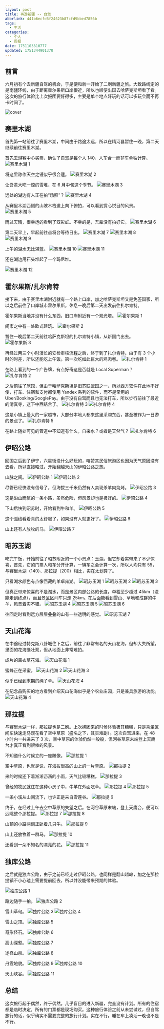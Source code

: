 ```yaml
---
layout: post
title: 再游新疆 -- 自驾
abbrlink: 441b6ecfd6f24623b87cfd9bbed7856b
tags:
  - 生活
categories:
  - 个人
  - 周报
date: 1751103310777
updated: 1751344901370
---
```


## 前言

六月初有个去新疆自驾的机会，于是便和新一开始了二刷新疆之旅。大致路线定的是南疆环线，由于距离霍尔果斯口岸很近，所以也顺便出国去哈萨克斯坦看了看。这次的旅行体验比上次报团要好得多，主要是单个地点好玩的话可以多玩会而不再卡时间了。

![cover](https://image-proxy.rxliuli.com/?url=https://lh3.googleusercontent.com/pw/AP1GczMISYw_1n0ygMgMVh1b4XWPpQWKp1tGE8TZU3kUOQC5qBSipbOA5ETZoPEvmVVBbwIBEOFhXufA-nKnQDtjELhiMNcgs1-EIPBrltReRCseDo0te5hc1jabrXTaIR-rq-pSP61iIy79GyU2kLd5Ly30rw=w2976-h1984-s-no-gm)

## 赛里木湖

首先第一站前往了赛里木湖，中间由于路途太远，所以在精河县暂住一晚，第二天继续前往赛里木湖。

首先去游客中心买票，确认了自驾是每个人 140，人车合一而非车单独计算。
![赛里木湖 1](https://image-proxy.rxliuli.com/?url=https://lh3.googleusercontent.com/pw/AP1GczOD3vMMObDa1rbpzZwn2nP_yUQVeKGUlnPqyaklKPE6nRC1EppTAtusafqulas5Z5OFghf-9FKD6Wm5TrzHOIuDfsEylKgbtmC7iQkYLhZYOh8RXFpLX6LKpN6nt29QppAxq5nejOqpCQUy_y7fw1bgaA=w2976-h1984-s-no-gm)

将这里称作天空之镜似乎很合适。
![赛里木湖 2](https://image-proxy.rxliuli.com/?url=https://lh3.googleusercontent.com/pw/AP1GczP-EfDA86RAXeCAN4c2r-RBJvHUnq14MzKFy-Ck1OAz6CLrrKStNVJLel7SWlsHOClsHpqh_MbutThaIwyJuEKQ2EQi0kBMGbkdlDQr728-OA0461soe1XWO5dKoj0BbVjJQpE04R2_p6sk-tjUwu7g-Q=w2976-h1984-s-no-gm)

让吾辈大吃一惊的雪堆，在 6 月中旬这个季节。
![赛里木湖 3](https://image-proxy.rxliuli.com/?url=https://lh3.googleusercontent.com/pw/AP1GczM7HGr7mLc_1KOF9_SqJir2OrvOZRUyh2l8ZUnE-52Jhs9O121ZJEtRyLtYJKLxQ9RJGTOnjgOWuMCwRCZdHYvvfarwYmqJbC4pRaTAobedcSurD5ZqV4qtiZEsHG14MphWYuTar3pnaH-uJstAnWPnPA=w2976-h1984-s-no-gm)

远处的湖边有人正在拍“场照”？
![赛里木湖 4](https://image-proxy.rxliuli.com/?url=https://lh3.googleusercontent.com/pw/AP1GczP94w9wCCScR-SZYlxo16y0_TzogGxAUtl9XI_idk84vDoddnNjDOp_2aZPYgF1LG_ld1kB-yhUcSgaj2GcWobuC_rLCMS5Uy-OCQeSGxXf-HTee4fYbNdw3E5qGFmbOzgjOGDepgRvInySDHfuhF7nNA=w2976-h1984-s-no-gm)

从赛里木湖西侧的山坡木栈道上向下俯拍，可以看到赏心悦目的风景。
![赛里木湖 5](https://image-proxy.rxliuli.com/?url=https://lh3.googleusercontent.com/pw/AP1GczPDbWL2qqFRCdNYzJKfm3L8dC5vdRmwgoxRZVgMqnDnRzn0LMKDYyPzgfkog7a8Oc8EoNNBq6qBRoNh9NfPDoCytmW66x65p9ihbTAex2OD__BQE8oe8SXzdt84WVbfltJog2PT5yFp48oZHaFWHczMUg=w2976-h1984-s-no-gm)

雨过天晴，很幸运的看到了双彩虹。不幸的是，吾辈没有拍好它。
![赛里木湖 6](https://image-proxy.rxliuli.com/?url=https://lh3.googleusercontent.com/pw/AP1GczMzmETemWPQxyjxG8c51_C_v1fVNc92FZXETNdcXWOxe7rT5ZXOwSPpV3gZndJkW1TQih1lJbWcx6nl3IKraHbAWHYX0Y5Z_r99Dg2UNyI2eT53HEtfcOIY7ztJ93Nebe5qximCgQufYWxjZ54tF8z0Bg=w2976-h1984-s-no-gm)

第二天早上，早起前往点将台等待日出。
![赛里木湖 7](https://image-proxy.rxliuli.com/?url=https://lh3.googleusercontent.com/pw/AP1GczPQEuihZicMNBGhF9ZUmI286rL_g7GgSINIblGVK0bQJoqfxrqX17HCS9nubF_0CoOQw6WjRkriqMzVgne85Wur8dtVtXxEpE98pQyS6OFnylQpPf9AQRcUAmb-Ts4IQNe9kXTcgkV8U8dEHRc4-PvyYw=w2976-h1984-s-no-gm)
![赛里木湖 8](https://image-proxy.rxliuli.com/?url=https://lh3.googleusercontent.com/pw/AP1GczOlzav3dAfW2Eau3TUWw7cPr6W5VgRIf18h9PbLIKy8SVwKU-Mq5Jm2NwV498dLQsef_kql4d6rNFL_-Akn0xtAJcSVe1itnlFW-2snFCLCh7Nsnl69xkCV5jYerWVWbVteU_vamvE0H0nJuro4Nfu_4w=w2976-h1984-s-no-gm)
![赛里木湖 9](https://image-proxy.rxliuli.com/?url=https://lh3.googleusercontent.com/pw/AP1GczN7iqGW_V4Et8zuIsRzzLlS3oT7UHb_86M1vWFCe25zhuvzTEt9up3vmX_w-FMycCxlO4MUx0F-2Qn465IxbVnt01eDjDUOUlF2k62MH0igtMlhLanw1cQR6HSCukthvVG08HD3UZk3EocvWiBljKFBaw=w2976-h1984-s-no-gm)

上午的湖水无比湛蓝。
![赛里木湖 10](https://image-proxy.rxliuli.com/?url=https://lh3.googleusercontent.com/pw/AP1GczOQfdeZgiFvzoYDZuZvLGQ0w9CWcJ9qHY5tQdJqEY5PAf40FgBKiSegQ6RkGp3vhddjqUj8fJRZRohdcPWG0YB_yC5ltDn8TbYKCo3ZCcf4qYCjuU8IUd0A7fFq83zoaYBDplGCgm9EAsayXpN16sbzTg=w2976-h1984-s-no-gm)
![赛里木湖 11](https://image-proxy.rxliuli.com/?url=https://lh3.googleusercontent.com/pw/AP1GczOtAgW68vbAtD5o7HEn9u-eQirAwj1UyhecFb5K9c-TlnwUH4dzDWkhAgOYG85ygNXAtwYJvDIPH0Qp7wtx8td6x6sqL0jBXrgw_mNhL15ErAlBP0wVwK6RJtpjq2X8XRKAWlHS5xh_eNjE8LoShKBMIg=w2976-h1984-s-no-gm)

还在湖边用石头堆起了一个玛尼堆。

![赛里木湖 12](https://image-proxy.rxliuli.com/?url=https://lh3.googleusercontent.com/pw/AP1GczNI3xjTWqSQH53PWtXs24_ppb87SAYJOSUvfh660DaJSYLj-HuwZQGWPEJ-pzJtjBlvhnP_ltyd7WOegY9T2xA25NtdbR_Bp7cDc3UblZW0Eqeqeip8wBWErDZ3ZuTDmQutj8hR1lilqhT8KAc46m-r3w=w2976-h1984-s-no-gm)

## 霍尔果斯/扎尔肯特

接下来，由于赛里木湖附近就有一个路上口岸，加之哈萨克斯坦又是免签国家，所以之后前往了口岸城市霍尔果斯，休息一晚后第二天出发前往扎尔肯特。

霍尔果斯当地并没有什么东西，旧口岸附近有一个观光塔。
![霍尔果斯 1](https://image-proxy.rxliuli.com/?url=https://lh3.googleusercontent.com/pw/AP1GczNRqutI5feUXAUF-VNUQqviDxKlS-EyF0fjXWaMv08qjloVywQ5ujBhLhu-YR7rqToWj0XpH0ZrvQkNXrNplUUGjXFFh0yxT-KfQNaw1cLe0F5Sl374FMWNxOhRvAiTpLp7NpRPOEvNQ3gWc9ZfyNeKKQ=w1322-h1984-s-no-gm)

闹市之中有一处欧式建筑。
![霍尔果斯 2](https://image-proxy.rxliuli.com/?url=https://lh3.googleusercontent.com/pw/AP1GczPu57uj8C87ydY-_rhkK3NuKxJZK-t4J9KzXsade7jONADN9TAfmMOyoxMQ-16EDFNNCMBX0sZZdL7a5_EfsDJ6PCpedW4nKrHakmnih0oyCFkFK9YuQBbhcGILWtwyIrxcVYNU-juTteoNACmzUBMNKg=w2976-h1984-s-no-gm)

暂住一晚后第二天前往哈萨克斯坦的扎尔肯特小镇，从新国门出去。
![霍尔果斯 3](https://image-proxy.rxliuli.com/?url=https://lh3.googleusercontent.com/pw/AP1GczM-jUIk68lLu4G1bovPY4wretHI8qJHJ1TESnWbhGvbcABqEvzsHtpROBb1zNncWVqJOA7xB7OEfcR0EQNqlUfxtT8r5HOYi8ihF4HFUC4M9Bt4CSz64WQFQCB6AOQO8ca-bzjX5G_E9mAjgy636zECaQ=w2976-h1984-s-no-gm)

再经过两三个小时漫长的安检审核流程之后，终于到了扎尔肯特，由于有 3 个小时的时差，所以还能吃上午饭。第一次吃如此巨大的鸡肉卷。
![扎尔肯特 1](https://image-proxy.rxliuli.com/?url=https://lh3.googleusercontent.com/pw/AP1GczP2bR_yLSP_h6_asouV0-ldkyoGSdJ6BOm1oPlGBoa1lO--KI1rxx0IANMimpJXyL9DkaLfViy-yggaMbD1gwbxdprFS-C5bQUccAxER3GL10iABqrVtDZIA6GtSL9eAeqZCedRbwWD6WEU0ENHnEHHPg=w1488-h1984-s-no-gm)

在路上看到的一个广告牌，有点好奇这是否就是 Local Superman？
![扎尔肯特 2](https://image-proxy.rxliuli.com/?url=https://lh3.googleusercontent.com/pw/AP1GczOxL91LI7h0--QsjkXuWE9GbYLW8n04s5ibRu8XRKp3HSe4s7FLzWWjc8DLHYZ28YWBTz4E3AjHFzeBtbgreal5QAl3OuJ_JkjDvMb5eERdqtDwJqOUOCKubUbdcbWuzbAm-86StQGA-way3UoGiQQq1g=w2758-h1838-s-no-gm)

之后前往了旅馆，但由于哈萨克斯坦是旧苏联盟国之一，所以西方软件在此地不好使，打车、住宿和支付都使用 Yandex 系列的软件，而不是常用的 Uber/Booking/GooglePay。由于没有自驾而且也无法打车，所以步行前往了最近的清真寺，这下中西结合了。
![扎尔肯特 3](https://image-proxy.rxliuli.com/?url=https://lh3.googleusercontent.com/pw/AP1GczN6ieDtRKCiqdtQQTFyPE0oQyJ3GjUdnvggmAwL7oOPMay5zT6e4dlrKai7TxlSNlOyH3zqa4bDTiCv23RmLxCWx8T1CI_ueBghDL40kWc-3MvfVZuG7npTSmWmcKO8OIob7QHimXb2c1B0oIxoTizwPQ=w1322-h1984-s-no-gm)
![扎尔肯特 4](https://image-proxy.rxliuli.com/?url=https://lh3.googleusercontent.com/pw/AP1GczPgDVf6iuEZOBwBwleB8MB4cv2PP61GEnapDsstxVXu_EqKU93RIbxucBgdyM3YFEvxsz_f0i9CZ3Qiv0LYeBh1H7sZT8_TQd-1pp6WifmFV8ccteK7ueJcflSSI0IvwC4KFbuUk9h4q6WGm2xy4zy-AQ=w2976-h1984-s-no-gm)

这是小镇上最大的一家超市，大部分本地人都来这里采购东西，甚至被作为一日游的景点了。
![扎尔肯特 5](https://image-proxy.rxliuli.com/?url=https://lh3.googleusercontent.com/pw/AP1GczMWXYm5LnplhYM9gzhu3nWKefO91Bh84sern3S7jK8eKaQ_gxzc5ELsvzIa1BHbFycIAwHqhaDk_oRZgCrh1ojCmR6p4T4ujz4mR8-Jfj-HlI125v_iMlW-9IGBCJau-rXUdvEyUz7HBj2KwA9hHAxj8A=w2976-h1984-s-no-gm)

在路上随处可见的管道中不知道有什么，自来水？或者是天然气？
![扎尔肯特 6](https://image-proxy.rxliuli.com/?url=https://lh3.googleusercontent.com/pw/AP1GczMvxclEAZMKG8fJlsaN0h3JnV_fX_x-RqbMAlH8LJP19VT9RpkM6AaP1JxeMru80-fjf4uOfcShlutBcrhAFC6d-RrRN8HRc4n2Mag997VcK-8X8vFcYSYSYo0gjJz72BGK6oBzrHsxJoN8-Hh3wHDaHA=w1488-h1984-s-no-gm)

## 伊昭公路

回国之后到了伊宁，六星街没什么好玩的，喀赞其民俗旅游区也因为天气原因没有去看，所以直接略过，开始翻越天山的伊昭公路之旅。

山脉之间。
![伊昭公路 1](https://image-proxy.rxliuli.com/?url=https://lh3.googleusercontent.com/pw/AP1GczPW1Yby6QDjRk7K-ljZkK8nwFKNQzuOmvCxN1o2G1-agt-3DGGkreCiVXttWNG6MGb0PAvzESCzTY-023Zb3k284vyr4QespHTDaTE52VsqXtI7cmDNiPWB17yubD4G6PEUk9xNvTIF62XxvsziIg6N6w=w2976-h1984-s-no-gm)
![伊昭公路 2](https://image-proxy.rxliuli.com/?url=https://lh3.googleusercontent.com/pw/AP1GczN7NVET1ddBvQ_JNhFiBgixk2gkjvncwsFwlYmcZrCBya6PWkc-iKpO5u2ZHOIKqMOJpg03sIuPGMSr-3KkKODHNrx-GuPj9JmHl-rEg6T5L5xZlWlQb7G49fhZ-1ij7hGzZ1zH9QzHXv3QwKBFzY5ZqA=w2976-h1984-s-no-gm)

尽管已经快没有信号了，但海拔三千米仍然有人卖现杀羊肉烧烤。
![伊昭公路 3](https://image-proxy.rxliuli.com/?url=https://lh3.googleusercontent.com/pw/AP1GczPMZgiNacPJCL_RSf1O_DS3P75hiJf_F-fwlPlfEyMFb8zv76pN4dIFVqxvyfg4lfGOukILC-qOvPlIRHwhaJ67Uzf0y3R2qlxAZ6qnbnKJ2YcvOZDJ6ncPX1Rz_jxebuJC2Ue2gE79Pa1lh-VxkCAFXw=w2976-h1984-s-no-gm)

这是沿山而筑的一条小路，虽然危险，但风景却也是极好的。
![伊昭公路 4](https://image-proxy.rxliuli.com/?url=https://lh3.googleusercontent.com/pw/AP1GczN84vJOqj1CRqKV8By3ELuyfD1YLpwYypMg5ibtVrS8P-aT-4J-BZHhH7OI7fmF95xp9frXNFjxDhizufCryB4npqIEQvAvUV5Mkg_ZFod9HK2FzbSe6E9jXwhZHr1Z6tkC9PWNv1z90P9KE21KqgXo1w=w2976-h1984-s-no-gm)

下山后快到昭苏时，开始看到牛和羊。
![伊昭公路 5](https://image-proxy.rxliuli.com/?url=https://lh3.googleusercontent.com/pw/AP1GczOAul3XEb-OQvkrYKRrysl-MW8VUyfe3btbOShexodHhDv3qRC8s07I2a5vx9vnQepo2XtE99RA-1T34x5DiUR5c-e3Y1es9HnT3BfnyJiQ-YC_IaGzmJNSWnui7HKUgsqNRC626qvRk2AOt5_n0S3BiA=w2976-h1984-s-no-gm)

这个弧线看着真的太舒服了，如果没有人就更好了。
![伊昭公路 6](https://image-proxy.rxliuli.com/?url=https://lh3.googleusercontent.com/pw/AP1GczO-ilSa3udBYcgNFQSR4rEjIuZgSDEut_a3zHVn-3TEgGFB5I1W3STtXnc9c1umWDs7OGNHZezvqISG3Ri4kd_ikINaxLBK6OzC-rOTvrgvo9_a6yy8bE5gkT1JQkzI5XVmznRyFJGelcTqFiN0IhBcrw=w2976-h1984-s-no-gm)

山上还有人放牧的马。
![伊昭公路 7](https://image-proxy.rxliuli.com/?url=https://lh3.googleusercontent.com/pw/AP1GczP_bUTINkrCZBErGgMgpRtQWWJRKa1FRvd3R4Ambp_O0b_BLK0DfuI975WtheVMBQhX0D5-mmE1k8G1rYG03T_umKZ4n6lOARQjBzVu3wyvQEqTmjedDmH5ktWBmSyXFQBxxUoAcQMiOsdFYZrUxLfloA=w2976-h1984-s-no-gm)

## 昭苏玉湖

吃完午饭，开始前往了昭苏附近的一个小景点：玉湖。但它却着实带来了不少惊喜，首先，它的门票人和车分开计算，一辆车之会计算一次，所以人均只有 55，与赛里木湖（140）、那拉提（200）相比，实在太划算了。

只看湖水颜色有点像西藏的羊卓雍湖。
![昭苏玉湖 1](https://image-proxy.rxliuli.com/?url=https://lh3.googleusercontent.com/pw/AP1GczO-hoBE0PWIKmfNkg8CXKj5BS9c0ifJwj_ye_i3uI_kBE4ziR7yJz8Bz25wgiBgZjlh0PCnTrwyE0VX82ZQATwGsYi4aC233L_vO8VtPcD6qC_81wNPuLJBjYhiUd4dsJa59RSUEBw5d9PyV0F1cGHhhQ=w2976-h1984-s-no-gm)
![昭苏玉湖 2](https://image-proxy.rxliuli.com/?url=https://lh3.googleusercontent.com/pw/AP1GczMXXnCp41RO-q5cgF-yZ4nziqFVSQCM5Mvi2fTZUOMJU3kXGKIdasarJ94Zleo3lp1Dv-RibGj5L4CAYSNi_hCb0MDrmOJdzrLrgcTgC9P98tzruJA-EbpwnMnXh7-w8Y_I6HZuVII3JvQqH0RxvCwLhw=w2976-h1984-s-no-gm)
![昭苏玉湖 3](https://image-proxy.rxliuli.com/?url=https://lh3.googleusercontent.com/pw/AP1GczOoeGFoNZ-i5qI4TMuySfOquIQNEZBuZaPFEcQOQ0NyPdQLS_BBEyLsSMAarna8SPG4t3PzNpLijRUEg2ZKBUVUnGynvfZL1P50Lm4-w-CmCReI5vbbJU5tyktxffJG2lmELBCtBTCZ18JD0pJbQ1M3Ig=w2976-h1984-s-no-gm)

但真正带来惊喜的不是湖水，而是景区内部公路的长度，单程至少超过 45km（没能走到终点），而且景区区间车只走 25km。在后面能看到雪山、草地和成群的牛羊，风景着实不错。
![昭苏玉湖 4](https://image-proxy.rxliuli.com/?url=https://lh3.googleusercontent.com/pw/AP1GczNGLu8y4iFMiqN-kQFhNOmnwXWWlTO22ngraUoMOX8Gi7Ddt4qXqf4SVK-u_PTVWXl5WAHEP_ovBHBeWUumEbkwsMDVUyeL_YUikJ0PaRepM97Y2gJX991pV8OW22mKsGRlXAtXVbG7RyWxTft7tp9ETg=w2976-h1984-s-no-gm)
![昭苏玉湖 5](https://image-proxy.rxliuli.com/?url=https://lh3.googleusercontent.com/pw/AP1GczNFfZ20jnfmBmszUiBZIeUOl7OssS99WYJEURmUIa8vFzp2KAOg8HpWGi5SXoE3frWxts8LfmKU-KdKkz15VGoLM9FOeEw58IPAT3sdjztj2Y1tAGZaMiBWx4BUOELVBNad2Y3KDi1qIRetvpJSRoe-Og=w2976-h1984-s-no-gm)
![昭苏玉湖 6](https://image-proxy.rxliuli.com/?url=https://lh3.googleusercontent.com/pw/AP1GczPvorcgSbh-7goaDNPH9pe6e7b5xuloNmBWNdTUtyV2I10x4tJTZOzNEKimJBuyYcPcOITgLyePZNb9cJ5N96G8MFZQzWRStJgSNhENpxxA8PT-C9nv9W5S2ItxJlHqQjSNkj5hak4IL7Wsdr55lfweFg=w2976-h1984-s-no-gm)

往回走时看到远方层层叠叠的山有一些透明的感觉。
![昭苏玉湖 7](https://image-proxy.rxliuli.com/?url=https://lh3.googleusercontent.com/pw/AP1GczNK_HdvoDvtP1Zm5LUsaH4NgIhSkvbG_EHuBedAc8frfzpqoK8zMaTmIYWh5bWqy55MnrcnV9BxggOtbCsZ1g7c53u2mh1psxQIhhgM9X87AGLiqblU_oYd7CzI1R7nK70Ugk4e0lL3hZ-Heyxtevk53Q=w2976-h1984-s-no-gm)

## 天山花海

在中途经过特克斯八卦城住下之后，前往了非常有名的天山花海，但却大失所望，里面的花海挺壮观，但从地面上非常难拍。

成片的薰衣草花海。
![天山花海 1](https://image-proxy.rxliuli.com/?url=https://lh3.googleusercontent.com/pw/AP1GczOVbxHimeEoDf0MEM7VYf93oUN3G4ONQj5R0dasjTqlQdzitk7R5vBJrfXMcXfgba-fbBVKppnK2n55ktDbBuuKYs_XL7pgJrEBEXrfJoVFe0pyx-m325cJnsoWePLPMo35wdfVuXqTIdqJnoU81cA0_g=w2976-h1984-s-no-gm)

蜜蜂正在采蜜。
![天山花海 2](https://image-proxy.rxliuli.com/?url=https://lh3.googleusercontent.com/pw/AP1GczP9Ft2MTRkFCYG8x7vpk2QW9JRD7eIqm_eo_d_lhud5s4IpvTQKPDvbhfd6-xvNTdaFuiQlBYlPDnW9mHXlWJ2O0bip1teNACHBchZcN1e2c-Z7jYuTLqZp7Qs0cAR3Xq3pN_5MGVZq8lajKYPmjRIHcw=w2976-h1984-s-no-gm)
![天山花海 3](https://image-proxy.rxliuli.com/?url=https://lh3.googleusercontent.com/pw/AP1GczNTASY8IQ7MNVKCAsQeaoZH-OwlHju_7CD0thrbJjzMfXNKV12Cg_Da4FF4MlyxviptcE0IdEb_60e8o0bDrU3G8rLUSSkPzRXJolqY9sUx5AMibt4MtBoLC64LTxfbxz2aP-0PFWwaVuG5wbRMZxl4YQ=w2976-h1984-s-no-gm)

似乎已经到末期的绳子草。
![天山花海 4](https://image-proxy.rxliuli.com/?url=https://lh3.googleusercontent.com/pw/AP1GczMoPL2w0JqKv2aMcQ7wWvIqUvlZ1R3UBeMweAR5zd2yc9lrzcZFujDGUtm62a64VNHPtV0LG5J-AZqLysfaLtPBr7tD92KNw4sGk-x_B-qMIB7UMLZX8I_AGopD76cAHQHQwxjnQ73Ziyw7kxwwBUJfqg=w2976-h1984-s-no-gm)

在纪念品购买的地方看到介绍天山花海似乎是个农业庄园，只是兼具旅游的功能。
![天山花海 4](https://image-proxy.rxliuli.com/?url=https://lh3.googleusercontent.com/pw/AP1GczPnIgrCkUx1oUAn-XrprVAZRFwwqHLGY2_STNjtmw2pNAsakkSaF2lUIDuro3FEPWY6AggN8dycJ74RQlrfv_qffu-CsOQj542B9KKJ3AFbu5F213DkbM6Y0HJ3DkNEnrTUVkrmnNklRfiEQTtCCVOuvw=w2976-h1984-s-no-gm)

## 那拉提

与赛里木湖一样，那拉提也是二刷。上次抱团来的时候体验极其糟糕，只是乘坐区间车快速走马观花看了空中草原（盛名之下，其实难副）。这次自驾进来，在 48 小时内一共进来了 3 次，空中草原的体验仍然一般般，但河谷草原末端登上天鹰台才真正看到很棒的风景。

不知道什么时候立的一座雕像。
![那拉提 1](https://image-proxy.rxliuli.com/?url=https://lh3.googleusercontent.com/pw/AP1GczNzmo3tBI4zsgM0yjYG4qonbEJtxD4tLhbZuYZLCsIFIFg2G1k926IqzOfu7CLzSAhstMKgZ-1hxB-5Tmpe8794y9hrWvBxPuK2REq7Lt8TTUs3SKXtQqoZPjTqQRdzmonNcQnpzBT8WbTN6ZsKFF5vug=w1322-h1984-s-no-gm)

空中草原，也就是说，在海拔很高的山上的一片草原。
![那拉提 2](https://image-proxy.rxliuli.com/?url=https://lh3.googleusercontent.com/pw/AP1GczOkTr454mUlImYk2SVGqvlI4OnUcGreaWK8LRwx5RFEIfo5DfMOrG93x0A1Oq4Tjd868xU5vWL7DS5hSyligDJh4zmWYqvZyKCqe7anR4A2l7-vp627DIaBKiDLj-7vZBjbDNIN2nfy7m2iv735fTyC6Q=w2976-h1984-s-no-gm)

来的时候还下着淅淅沥沥的小雨，天气比较糟糕。
![那拉提 3](https://image-proxy.rxliuli.com/?url=https://lh3.googleusercontent.com/pw/AP1GczMosXdZR-3gKLpUw93e2gBB-6cd96jDNstC0tA7AIJa8lg0VVfhHE9_3xWpoOPksuUASuLNiP3rTuZXtBw-rnSIQz9wEe7yqb2KZILVZnh4kFQP33MnrSAb4eBa0v3XbmEJZcWMAHRkFJg9A8w-GH0n3Q=w2976-h1984-s-no-gm)

曾经的牧民就住在这种小房子中，牛羊在外面吃草。
![那拉提 4](https://image-proxy.rxliuli.com/?url=https://lh3.googleusercontent.com/pw/AP1GczNAIFH2MmNtGiNfDqGDf3zdQp9QEccBjWh2z3Xf7FSvqTPGYKkjgvB2AgcKHjVs1Mc79npjKjfmplDjCJHhHl57WSxLF2dxAVCxj2HKaaxJPtFK-_85DJyG8lFvU643nTLw-Ui7pyGWD-_G9g2-YG3Xag=w2976-h1984-s-no-gm)
![那拉提 5](https://image-proxy.rxliuli.com/?url=https://lh3.googleusercontent.com/pw/AP1GczPqFKs6NgeWc4llccaovWkgyzGi5J1fqenwOtu4i8GdjUdeOS0ei1GkHcdrKXYfnFYu3Ft0G0QxqIWZ977DX01ZBD3Tg3ODvy1kjs9GTHVVJD4WNEbeDtGA1-Qx4Ts4MgXHlZ8DPw_mc2StzV9TTwRsWA=w2976-h1984-s-no-gm)

一条小溪从山间流下，也许正是来自雪莲谷。
![那拉提 6](https://image-proxy.rxliuli.com/?url=https://lh3.googleusercontent.com/pw/AP1GczMaFumtPMSgpTgbkOlykOeGpBiek7v2hV-0TQxs2XifWUYczsi-VCGPtIKjjl2jkF4vZ67XNMtjgYUe9_bdgItyFq6N7cDkzkMRGfSNNCY6sZNo33f5sYJV_XuTO3N8PpbpTo8BR_AzJEjN-pWZqzMQdw=w1322-h1984-s-no-gm)

终于，在经过上午去空中草原的失望之后。在河谷草原末端，登上天鹰台，便可以远眺整个那拉提。
![那拉提 7](https://image-proxy.rxliuli.com/?url=https://lh3.googleusercontent.com/pw/AP1GczOxjzmEEdIqyjbOe6BD9BTLSqnu_Haycna20vHpPzYLoWy_wI_dIH-do3AsqaCu7XCC1MKUOAnaBzTCXTDLk-el1b-WeIcVkKV0XP-HgsUzcZjq5EWi0EHlr4WILC3V0o9qxHKj5QHfTm-mIZ7TXfC0mg=w2976-h1984-s-no-gm)
![那拉提 8](https://image-proxy.rxliuli.com/?url=https://lh3.googleusercontent.com/pw/AP1GczOC3jV1fCWARwgOIgHqBH9RGfrVquu8RZoJdwQHAUSIipK2HsVhA86pTSNrEup_TyAdlGiXpwTikJGZGS79jQBtE6i5t7_BkNGmnGcI2cHMcEh8uYRbOmGWSfYjgrBbx2ciI9fuKz1cObhBphlOjMsSow=w2976-h1984-s-no-gm)

山顶的小路两侧正卧着几只牛。
![那拉提 9](https://image-proxy.rxliuli.com/?url=https://lh3.googleusercontent.com/pw/AP1GczMryMj4Gfpw_BsO8W2w0HiqOwkDX3b-7i1D7ED10FoC7MLMNgVsgz9VQ6heSeomTRc82FtHh9P5-Yb7VBp9fgvB0BpbBJJ_RmeoSv7XPokIB8HYbwy6mtlQee3kZAtrwXG0Esj82U7J8c7rEYWX_7Khzw=w2976-h1984-s-no-gm)

山上还放牧着一群马。
![那拉提 10](https://image-proxy.rxliuli.com/?url=https://lh3.googleusercontent.com/pw/AP1GczNwrkR2UUESjqFqYjvIT_kGDc97f9Qk6DWWk6syeJj7ps80n8Bj59G8gXlRcGXfNrH__FPIFIXAj7AoaX8taZnAL9Ar0cWRJ8RISH1X9oE0aVNwrMzKDYy_5O2KMBIzb37um9RFh6dYPLLfrMG_j7oxGg=w2976-h1984-s-no-gm)

还看到一朵不知名的漂亮的花。
![那拉提 11](https://image-proxy.rxliuli.com/?url=https://lh3.googleusercontent.com/pw/AP1GczP9-9vZPr3gCUtLGPmXeGp3PjspckKfew6NfCXA9HYrA4dm_0M9sk95Zf8iY-UlcdJA7_DU-pU3Kic-265GS3nB92DArWitm8_8eQpBw8nzmctA_UbnBoSpTvRzlXaTf73TBGIeOdE_6y0K23SM4i1jew=w2976-h1984-s-no-gm)

## 独库公路

之后就是独库公路，由于之前已经走过伊昭公路，也同样是翻山越岭，加之在那拉提镇不小心磕上需要提前回去，所以并没能带来预期的体验。

![独库公路 1](https://image-proxy.rxliuli.com/?url=https://lh3.googleusercontent.com/pw/AP1GczNnPsYKH0S9BVKKaTgdro8lhTKyo9s9gPnPK-P6XHt-l3NbtKUZMbmmOPP0uW5U463D7u5icfrBfXYNnRO05qsedPXMzI30zD744Qsdi_ZLIE8ab2Vz1VMTTaDSWHeybJU6e0-1NDjaHvKwQ6REGZTJ2g=w2976-h1984-s-no-gm)

路边随手一拍。
![独库公路 2](https://image-proxy.rxliuli.com/?url=https://lh3.googleusercontent.com/pw/AP1GczM-AsIJlBR7Ok22yNBTgZHdLB90ofXoUD-O2EqYbP1stxRxwZEiamdYcNjl64FIfwx1C88Y-ic0Bn5OWlfeCMn__AX7T-cjL9P0JLIYBlA94sAPRQsosw5q3R5PBBHFEmgc-pe36rH_onG0mvH8XBF-oQ=w2976-h1984-s-no-gm)

雪山草甸。
![独库公路 3](https://image-proxy.rxliuli.com/?url=https://lh3.googleusercontent.com/pw/AP1GczM0YXQQv2eSwdsuL6c6gtTV2PCpvbrG9zPVOOHhUPKrx8ztObqu2zDwhlZHhAd_H5zMaTF_vyqsZNu5mP-YpvZJqqR214sns3mYJAEs89j6lhMBlmnpAaXQMYhnjsFIhyzXyf8iECJ6GkdA73aV_Pghxg=w2976-h1984-s-no-gm)
![独库公路 4](https://image-proxy.rxliuli.com/?url=https://lh3.googleusercontent.com/pw/AP1GczMB2yirvA-T2YiwBSWg1NssyvOIPMMICMMEU4QW9Jj7B8VcVyTZJxdP2jUkU7O4YZn9y3MVZGhtQdmdkRJXAVG6ekrmEsj1fnTH0jD9GnvdnTefKvnXULhHCCbHi8r8pcYi4IunnsK5ildlOp0nFmG_LQ=w2976-h1984-s-no-gm)

雪山之顶。
![独库公路 5](https://image-proxy.rxliuli.com/?url=https://lh3.googleusercontent.com/pw/AP1GczNNhbdYCDHDDTvFPJrvDIfC6q7PEKX8Ht9_yhtxRA9NGP3t_-g48S7e_zvcHRg0-LI7PWGqTKXhsf5x9-NeagZKK4iITBqp2v_Ku73f4-8T88Ej-nI7Jks8bzdUtYg3RerKxffGEZrYS0awpDVNVsxNrw=w2976-h1984-s-no-gm)

奇形怪石。
![独库公路 6](https://image-proxy.rxliuli.com/?url=https://lh3.googleusercontent.com/pw/AP1GczPnCnCvCNl7d5fUcOlSI_fz2_2vJc6s7ZQLSWKE7hzAE98U5UgM3VFSDO3-47yAdSIwnmeK5ylHNozbyHgcXVh-2Qispp6ZS3I4P3ZdrCvU_Jj7qCBXJR86vJ_jlnB3Txd6FmXMOrqcGyeBSdBU8XDk1g=w2976-h1984-s-no-gm)

高山深壑。
![独库公路 7](https://image-proxy.rxliuli.com/?url=https://lh3.googleusercontent.com/pw/AP1GczPQT4FCsMwwfGnLZQf17EXWGRFhGlR4zBgP5DcT50GXYHDi-n0r02-1G0XC5YH2579VpG3YiOZPD1fPr08TycBPkQHUpV98nQIdxnSdHU7MoESk0gTTTTlhe0K_gQ84QEI-ro0IFyHgkxwvA_3SP5Iavg=w2976-h1984-s-no-gm)

途径山泉。
![独库公路 8](https://image-proxy.rxliuli.com/?url=https://lh3.googleusercontent.com/pw/AP1GczN71QHH1FLqXX1U-wiDhjGY1_aujaNfX7RaRVXP8v93j0FKpXAePorTl0jKVmMqUcxzkB5hPaN8lmqSa9UTh2Sg-TEWgtiyz55tLqoQh6sGBKPdc4oIRtF3vmShjckolYCS_eFQRqP-N7i78J-rTYn6Yw=w2976-h1984-s-no-gm)

丹霞地貌。
![独库公路 9](https://image-proxy.rxliuli.com/?url=https://lh3.googleusercontent.com/pw/AP1GczPmWRWneSNLLmYEqQTrA8eQVZj_QFLun7yL0XPtURMt6P44YCuMAdQ71jupdUmgDAr57-KEEt4IWEKn7UvHdI0ip4C2oOXbAfplDWmqR9ToZF5khj7Rxz4I85dOaEDeDP7fBWSXxMhW-1GGuPxVDn-C1g=w2976-h1984-s-no-gm)
![独库公路 10](https://image-proxy.rxliuli.com/?url=https://lh3.googleusercontent.com/pw/AP1GczNeI0jF4af9KOEgrGtMz2Dmlli4MzTsgqoeWES-SLoJSFyReOpq190R190bu97lWUn8jmin6T2f6efPD3HlgjO9jodyYw35U3KSwX9PN-QA3U0f7F_V3y87ZfltknFPcHZEAchyCZjU0TFbDZ9n6MofBQ=w2976-h1984-s-no-gm)

天山峡谷。
![独库公路 11](https://image-proxy.rxliuli.com/?url=https://lh3.googleusercontent.com/pw/AP1GczOHgEGg_xqJHX7iOgdYCisK6XwbDVV6rLnB4hcAkdvNXsVwED2Vxbhn7MN7xuYvHhjR9Df4j_yOsNmY2wsTcOvFxUqf02Z0BlTaTjA_57Zh0nTXZpGPWBHtuUO1IAyT9Gx3qgDTlFxu292lPg4tpJiUfA=w2976-h1984-s-no-gm)

## 总结

这次旅行起于偶然，终于偶然。几乎盲目的进入新疆，完全没有计划。所有的住宿都是临时决定，所有的门票都是现场购买。这种旅行体验之前从未尝试过，但自驾旅行的话，似乎确实不需要完整的旅行计划。实在不行，睡在车上凑活一晚也不是不行。
